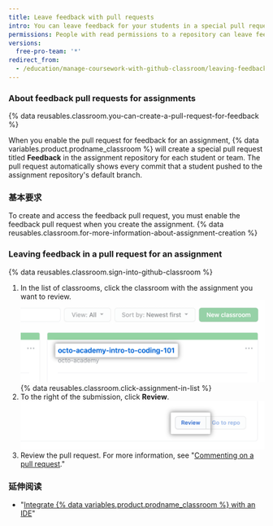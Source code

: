 ```yaml
---
title: Leave feedback with pull requests
intro: You can leave feedback for your students in a special pull request within the repository for each assignment.
permissions: People with read permissions to a repository can leave feedback in a pull request for the repository.
versions:
  free-pro-team: '*'
redirect_from:
  - /education/manage-coursework-with-github-classroom/leaving-feedback-in-github
---
```


### About feedback pull requests for assignments

{% data reusables.classroom.you-can-create-a-pull-request-for-feedback %}

When you enable the pull request for feedback for an assignment, {% data variables.product.prodname_classroom %} will create a special pull request titled **Feedback** in the assignment repository for each student or team. The pull request automatically shows every commit that a student pushed to the assignment repository's default branch.

### 基本要求

To create and access the feedback pull request, you must enable the feedback pull request when you create the assignment. {% data reusables.classroom.for-more-information-about-assignment-creation %}

### Leaving feedback in a pull request for an assignment

{% data reusables.classroom.sign-into-github-classroom %}
1. In the list of classrooms, click the classroom with the assignment you want to review. ![Classroom in list of classrooms for an organization](/assets/images/help/classroom/click-classroom-in-list.png)
{% data reusables.classroom.click-assignment-in-list %}
1. To the right of the submission, click **Review**. ![Review button for assignment in list of submissions for an assignment](/assets/images/help/classroom/assignments-click-review-button.png)
1. Review the pull request. For more information, see "[Commenting on a pull request](/github/collaborating-with-issues-and-pull-requests/commenting-on-a-pull-request)."

### 延伸阅读

- "[Integrate {% data variables.product.prodname_classroom %} with an IDE](http://localhost:4000/en/free-pro-team@latest/education/manage-coursework-with-github-classroom/integrate-github-classroom-with-an-ide)"
